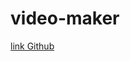 <!DOCTYPE html>
<html lang="pt-BR">
<head>
    <meta charset="UTF-8">
    <meta name="viewport" content="width=device-width, initial-scale=1.0">
</head>
<body>
    <h1>video-maker</h1>
    <a href="https://github.com/Mixtli-Botelho">link Github</a>
</body>
</html>
